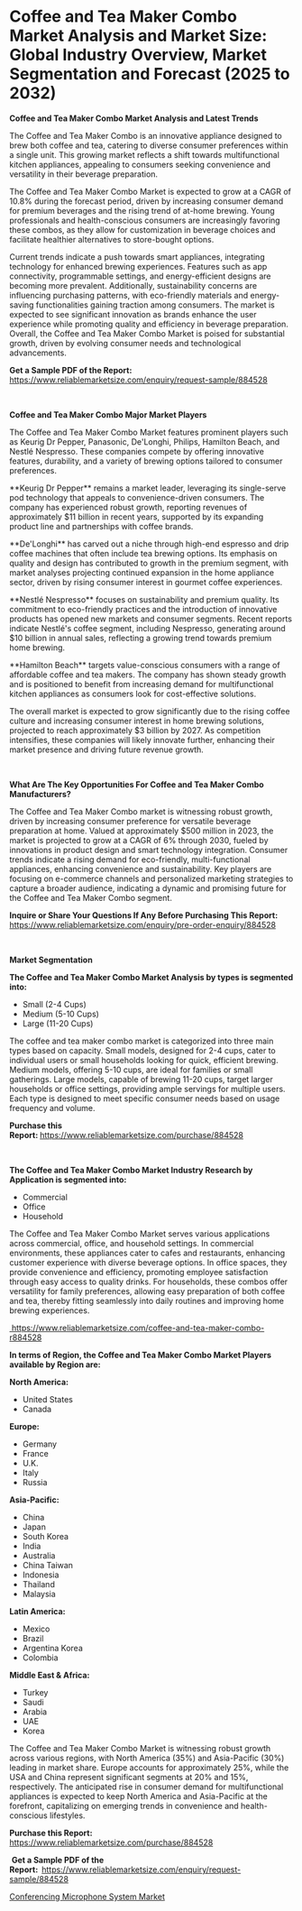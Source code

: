 <p><h1>Coffee and Tea Maker Combo Market Analysis and Market Size: Global Industry Overview, Market Segmentation and Forecast (2025 to 2032)</h1></p><p><strong>Coffee and Tea Maker Combo Market Analysis and Latest Trends</strong></p>
<p><p>The Coffee and Tea Maker Combo is an innovative appliance designed to brew both coffee and tea, catering to diverse consumer preferences within a single unit. This growing market reflects a shift towards multifunctional kitchen appliances, appealing to consumers seeking convenience and versatility in their beverage preparation.</p><p>The Coffee and Tea Maker Combo Market is expected to grow at a CAGR of 10.8% during the forecast period, driven by increasing consumer demand for premium beverages and the rising trend of at-home brewing. Young professionals and health-conscious consumers are increasingly favoring these combos, as they allow for customization in beverage choices and facilitate healthier alternatives to store-bought options.</p><p>Current trends indicate a push towards smart appliances, integrating technology for enhanced brewing experiences. Features such as app connectivity, programmable settings, and energy-efficient designs are becoming more prevalent. Additionally, sustainability concerns are influencing purchasing patterns, with eco-friendly materials and energy-saving functionalities gaining traction among consumers. The market is expected to see significant innovation as brands enhance the user experience while promoting quality and efficiency in beverage preparation. Overall, the Coffee and Tea Maker Combo Market is poised for substantial growth, driven by evolving consumer needs and technological advancements.</p></p>
<p><strong>Get a Sample PDF of the Report:&nbsp;</strong> <a href="https://www.reliablemarketsize.com/enquiry/request-sample/884528?utm_campaign=1197&utm_medium=2&utm_source=Github&utm_content=ia&utm_term=07022025&utm_id=coffee-and-tea-maker-combo">https://www.reliablemarketsize.com/enquiry/request-sample/884528</a></p>
<p>&nbsp;</p>
<p><strong>Coffee and Tea Maker Combo Major Market Players</strong></p>
<p><p>The Coffee and Tea Maker Combo Market features prominent players such as Keurig Dr Pepper, Panasonic, De'Longhi, Philips, Hamilton Beach, and Nestlé Nespresso. These companies compete by offering innovative features, durability, and a variety of brewing options tailored to consumer preferences.</p><p>**Keurig Dr Pepper** remains a market leader, leveraging its single-serve pod technology that appeals to convenience-driven consumers. The company has experienced robust growth, reporting revenues of approximately $11 billion in recent years, supported by its expanding product line and partnerships with coffee brands.</p><p>**De'Longhi** has carved out a niche through high-end espresso and drip coffee machines that often include tea brewing options. Its emphasis on quality and design has contributed to growth in the premium segment, with market analyses projecting continued expansion in the home appliance sector, driven by rising consumer interest in gourmet coffee experiences.</p><p>**Nestlé Nespresso** focuses on sustainability and premium quality. Its commitment to eco-friendly practices and the introduction of innovative products has opened new markets and consumer segments. Recent reports indicate Nestlé's coffee segment, including Nespresso, generating around $10 billion in annual sales, reflecting a growing trend towards premium home brewing.</p><p>**Hamilton Beach** targets value-conscious consumers with a range of affordable coffee and tea makers. The company has shown steady growth and is positioned to benefit from increasing demand for multifunctional kitchen appliances as consumers look for cost-effective solutions.</p><p>The overall market is expected to grow significantly due to the rising coffee culture and increasing consumer interest in home brewing solutions, projected to reach approximately $3 billion by 2027. As competition intensifies, these companies will likely innovate further, enhancing their market presence and driving future revenue growth.</p></p>
<p>&nbsp;</p>
<p><strong>What Are The Key Opportunities For Coffee and Tea Maker Combo Manufacturers?</strong></p>
<p><p>The Coffee and Tea Maker Combo market is witnessing robust growth, driven by increasing consumer preference for versatile beverage preparation at home. Valued at approximately $500 million in 2023, the market is projected to grow at a CAGR of 6% through 2030, fueled by innovations in product design and smart technology integration. Consumer trends indicate a rising demand for eco-friendly, multi-functional appliances, enhancing convenience and sustainability. Key players are focusing on e-commerce channels and personalized marketing strategies to capture a broader audience, indicating a dynamic and promising future for the Coffee and Tea Maker Combo segment.</p></p>
<p><strong>Inquire or Share Your Questions If Any Before Purchasing This Report:</strong> <a href="https://www.reliablemarketsize.com/enquiry/pre-order-enquiry/884528?utm_campaign=1197&utm_medium=2&utm_source=Github&utm_content=ia&utm_term=07022025&utm_id=coffee-and-tea-maker-combo">https://www.reliablemarketsize.com/enquiry/pre-order-enquiry/884528</a></p>
<p>&nbsp;</p>
<p><strong>Market Segmentation</strong></p>
<p><strong>The Coffee and Tea Maker Combo Market Analysis by types is segmented into:</strong></p>
<p><ul><li>Small (2-4 Cups)</li><li>Medium (5-10 Cups)</li><li>Large (11-20 Cups)</li></ul></p>
<p><p>The coffee and tea maker combo market is categorized into three main types based on capacity. Small models, designed for 2-4 cups, cater to individual users or small households looking for quick, efficient brewing. Medium models, offering 5-10 cups, are ideal for families or small gatherings. Large models, capable of brewing 11-20 cups, target larger households or office settings, providing ample servings for multiple users. Each type is designed to meet specific consumer needs based on usage frequency and volume.</p></p>
<p><strong>Purchase this Report:&nbsp;</strong><a href="https://www.reliablemarketsize.com/purchase/884528?utm_campaign=1197&utm_medium=2&utm_source=Github&utm_content=ia&utm_term=07022025&utm_id=coffee-and-tea-maker-combo">https://www.reliablemarketsize.com/purchase/884528</a></p>
<p>&nbsp;</p>
<p><strong>The Coffee and Tea Maker Combo Market Industry Research by Application is segmented into:</strong></p>
<p><ul><li>Commercial</li><li>Office</li><li>Household</li></ul></p>
<p><p>The Coffee and Tea Maker Combo Market serves various applications across commercial, office, and household settings. In commercial environments, these appliances cater to cafes and restaurants, enhancing customer experience with diverse beverage options. In office spaces, they provide convenience and efficiency, promoting employee satisfaction through easy access to quality drinks. For households, these combos offer versatility for family preferences, allowing easy preparation of both coffee and tea, thereby fitting seamlessly into daily routines and improving home brewing experiences.</p></p>
<p><a href="https://www.reliablemarketsize.com/coffee-and-tea-maker-combo-r884528?utm_campaign=1197&utm_medium=2&utm_source=Github&utm_content=ia&utm_term=07022025&utm_id=coffee-and-tea-maker-combo">&nbsp;https://www.reliablemarketsize.com/coffee-and-tea-maker-combo-r884528</a></p>
<p><strong>In terms of Region, the Coffee and Tea Maker Combo Market Players available by Region are:</strong></p>
<p>
    <p> <strong> North America: </strong>
        <ul>
            <li>United States</li>
            <li>Canada</li>
        </ul>
        </p> 
    <p> <strong> Europe: </strong>
        <ul>
            <li>Germany</li>
            <li>France</li>
            <li>U.K.</li>
            <li>Italy</li>
            <li>Russia</li>
        </ul>
        </p> 
    <p> <strong> Asia-Pacific: </strong>
        <ul>
            <li>China</li>
            <li>Japan</li>
            <li>South Korea</li>
            <li>India</li>
            <li>Australia</li>
            <li>China Taiwan</li>
            <li>Indonesia</li>
            <li>Thailand</li>
            <li>Malaysia</li>
        </ul>
        </p> 
    <p> <strong> Latin America: </strong>
        <ul>
            <li>Mexico</li>
            <li>Brazil</li>
            <li>Argentina Korea</li>
            <li>Colombia</li>
        </ul>
        </p> 
    <p> <strong> Middle East & Africa: </strong>
        <ul>
            <li>Turkey</li>
            <li>Saudi</li>
            <li>Arabia</li>
            <li>UAE</li>
            <li>Korea</li>
        </ul>
    </p>
    </p>
<p><p>The Coffee and Tea Maker Combo Market is witnessing robust growth across various regions, with North America (35%) and Asia-Pacific (30%) leading in market share. Europe accounts for approximately 25%, while the USA and China represent significant segments at 20% and 15%, respectively. The anticipated rise in consumer demand for multifunctional appliances is expected to keep North America and Asia-Pacific at the forefront, capitalizing on emerging trends in convenience and health-conscious lifestyles.</p></p>
<p><strong>Purchase this Report: </strong><a href="https://www.reliablemarketsize.com/purchase/884528?utm_campaign=1197&utm_medium=2&utm_source=Github&utm_content=ia&utm_term=07022025&utm_id=coffee-and-tea-maker-combo">https://www.reliablemarketsize.com/purchase/884528</a></p>
<p>&nbsp;<strong>Get a Sample PDF of the Report:&nbsp;&nbsp;</strong><a href="https://www.reliablemarketsize.com/enquiry/request-sample/884528?utm_campaign=1197&utm_medium=2&utm_source=Github&utm_content=ia&utm_term=07022025&utm_id=coffee-and-tea-maker-combo">https://www.reliablemarketsize.com/enquiry/request-sample/884528</a></p>
<p><strong></strong></p>
<p><p><a href="https://github.com/prosalinda88/Market-Research-Report-List-7/blob/main/conferencing-microphone-system-market.md?utm_campaign=1197&utm_medium=2&utm_source=Github&utm_content=ia&utm_term=07022025&utm_id=coffee-and-tea-maker-combo">Conferencing Microphone System Market</a></p></p>